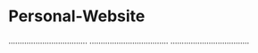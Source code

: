 # Personal-Website
...................................
...................................
...................................
